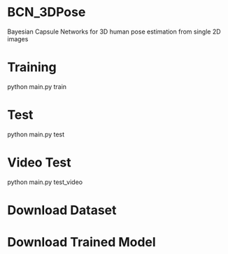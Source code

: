 # BCN_3DPose
Bayesian Capsule Networks for 3D human pose estimation from single 2D images

# Training
python main.py train

# Test
python main.py test

# Video Test
python main.py test_video


# Download Dataset

# Download Trained Model

